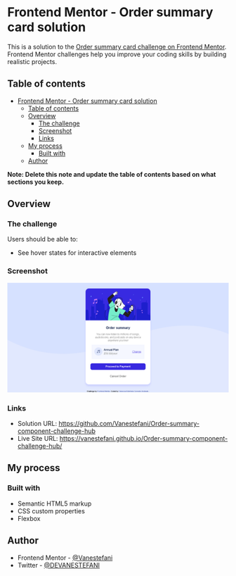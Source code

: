 # Frontend Mentor - Order summary card solution

This is a solution to the [Order summary card challenge on Frontend Mentor](https://www.frontendmentor.io/challenges/order-summary-component-QlPmajDUj). Frontend Mentor challenges help you improve your coding skills by building realistic projects.

## Table of contents

- [Frontend Mentor - Order summary card solution](#frontend-mentor---order-summary-card-solution)
  - [Table of contents](#table-of-contents)
  - [Overview](#overview)
    - [The challenge](#the-challenge)
    - [Screenshot](#screenshot)
    - [Links](#links)
  - [My process](#my-process)
    - [Built with](#built-with)
  - [Author](#author)

**Note: Delete this note and update the table of contents based on what sections you keep.**

## Overview

### The challenge

Users should be able to:

- See hover states for interactive elements

### Screenshot

![](./screenshot/screenshot.png)


### Links

- Solution URL: https://github.com/Vanestefani/Order-summary-component-challenge-hub
- Live Site URL: https://vanestefani.github.io/Order-summary-component-challenge-hub/

## My process

### Built with

- Semantic HTML5 markup
- CSS custom properties
- Flexbox


## Author

- Frontend Mentor - [@Vanestefani](https://www.frontendmentor.io/profile/Vanestefani)
- Twitter - [@DEVANESTEFANI](https://twitter.com/DEVANESTEFANI)
